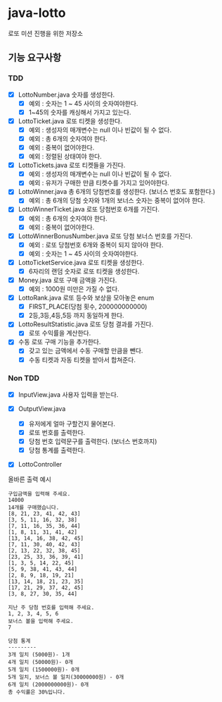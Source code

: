 # java-lotto
로또 미션 진행을 위한 저장소

## 기능 요구사항
### TDD
- [x] LottoNumber.java 숫자를 생성한다.
    - [x] 예외 : 숫자는 1 ~ 45 사이의 숫자여야한다.
    - [x] 1~45의 숫자를 캐싱해서 가지고 있는다.
- [x] LottoTicket.java 로또 티켓을 생성한다.
    - [x] 예외 : 생성자의 매개변수는 null 이나 빈값이 될 수 없다.
    - [x] 예외 : 총 6개의 숫자여야 한다.
    - [x] 예외 : 중복이 없어야한다.
    - [x] 예외 : 정렬된 상태여야 한다.
- [x] LottoTickets.java 로또 티켓들을 가진다.
    - [x] 예외 : 생성자의 매개변수는 null 이나 빈값이 될 수 없다.
    - [x] 예외 : 유저가 구매한 만큼 티켓수를 가지고 있어야한다. 
- [x] LottoWinner.java 총 6개의 당첨번호를 생성한다. (보너스 번호도 포함한다.)
    - [x] 예외 : 총 6개의 당첨 숫자와 1개의 보너스 숫자는 중복이 없어야 한다.
- [x] LottoWinnerTicket.java 로또 당첨번호 6개를 가진다.
    - [x] 예외 : 총 6개의 숫자여야 한다.
    - [x] 예외 : 중복이 없어야한다.
- [x] LottoWinnerBonusNumber.java 로또 당첨 보너스 번호를 가진다.
    - [x] 예외 : 로또 당첨번호 6개와 중복이 되지 않아야 한다.
    - [x] 예외 : 숫자는 1 ~ 45 사이의 숫자여야한다.
- [x] LottoTicketService.java 로또 티켓을 생성한다.
    - [x] 6자리의 랜덤 숫자로 로또 티켓을 생성한다.
- [x] Money.java 로또 구매 금액을 가진다.
  - [x] 예외 : 1000원 미만은 가질 수 없다.
- [x] LottoRank.java 로또 등수와 보상을 모아놓은 enum
    - [x] FIRST_PLACE(당첨 횟수, 200000000000)
    - [x] 2등,3등,4등,5등 까지 동일하게 한다.
- [x] LottoResultStatistic.java 로또 당첨 결과를 가진다.
    - [x] 로또 수익률을 계산한다.
- [x] 수동 로또 구매 기능을 추가한다.
    - [x] 갖고 있는 금액에서 수동 구매할 만큼을 뺀다.
    - [x] 수동 티켓과 자동 티켓을 받아서 합쳐준다.
  
### Non TDD
- [x] InputView.java 사용자 입력을 받는다.
- [x] OutputView.java
    - [x] 유저에게 얼마 구할건지 물어본다.
    - [x] 로또 번호를 출력한다.
    - [x] 당첨 번호 입력문구를 출력한다. (보너스 번호까지)
    - [x] 당첨 통계를 출력한다.
- [x] LottoController 


올바른 출력 예시
```
구입금액을 입력해 주세요.
14000
14개를 구매했습니다.
[8, 21, 23, 41, 42, 43]
[3, 5, 11, 16, 32, 38]
[7, 11, 16, 35, 36, 44]
[1, 8, 11, 31, 41, 42]
[13, 14, 16, 38, 42, 45]
[7, 11, 30, 40, 42, 43]
[2, 13, 22, 32, 38, 45]
[23, 25, 33, 36, 39, 41]
[1, 3, 5, 14, 22, 45]
[5, 9, 38, 41, 43, 44]
[2, 8, 9, 18, 19, 21]
[13, 14, 18, 21, 23, 35]
[17, 21, 29, 37, 42, 45]
[3, 8, 27, 30, 35, 44]

지난 주 당첨 번호를 입력해 주세요.
1, 2, 3, 4, 5, 6
보너스 볼을 입력해 주세요.
7

당첨 통계
---------
3개 일치 (5000원)- 1개
4개 일치 (50000원)- 0개
5개 일치 (1500000원)- 0개
5개 일치, 보너스 볼 일치(30000000원) - 0개
6개 일치 (2000000000원)- 0개
총 수익률은 30%입니다.
```


